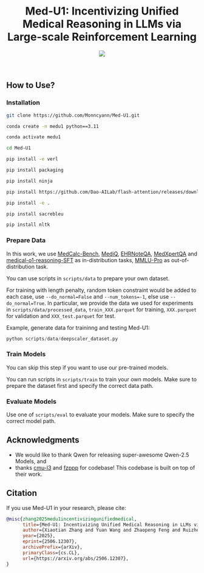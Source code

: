 <div align="center">
    <h1> Med-U1: Incentivizing Unified Medical Reasoning in LLMs via Large-scale Reinforcement Learning </h1>
    <a href="https://arxiv.org/abs/2506.12307"><img src="https://img.shields.io/badge/arXiv-2506.12307-red.svg?style=for-the-badge"></a>
    <br>
</div>

<br>
<br>

## How to Use?

### Installation

```bash
git clone https://github.com/Monncyann/Med-U1.git

conda create -n medu1 python==3.11

conda activate medu1

cd Med-U1

pip install -e verl

pip install packaging

pip install ninja

pip install https://github.com/Dao-AILab/flash-attention/releases/download/v2.7.3/flash_attn-2.7.3+cu12torch2.4cxx11abiFALSE-cp311-cp311-linux_x86_64.whl

pip install -e .

pip install sacrebleu

pip install nltk
```

### Prepare Data

In this work, we use [MedCalc-Bench](https://github.com/ncbi-nlp/MedCalc-Bench), [MediQ](https://huggingface.co/datasets/stellalisy/mediQ), [EHRNoteQA](https://physionet.org/content/ehr-notes-qa-llms/1.0.1/), [MedXpertQA](https://huggingface.co/datasets/TsinghuaC3I/MedXpertQA) and [medical-o1-reasoning-SFT](https://huggingface.co/datasets/FreedomIntelligence/medical-o1-reasoning-SFT) as in-distribution tasks, [MMLU-Pro](https://huggingface.co/datasets/TIGER-Lab/MMLU-Pro) as out-of-distribution task.

You can use scripts in `scripts/data` to prepare your own dataset.

For training with length penalty, random token constraint would be added to each case, use `--do_normal=False` and `--num_tokens=-1`, else use `--do_normal=True`. In particular, we provide the data we used for experiments in `scripts/data/processed_data`, `train_XXX.parquet` for training, `XXX.parquet` for validation and `XXX_test.parquet` for test.

Example, generate data for traininng and testing Med-U1:
```python
python scripts/data/deepscaler_dataset.py 
```

### Train Models

You can skip this step if you want to use our pre-trained models.

You can run scripts in `scripts/train` to train your own models. Make sure to prepare the dataset first and specify the correct data path.

### Evaluate Models

Use one of `scripts/eval` to evaluate your models. Make sure to specify the correct model path.

## Acknowledgments

- We would like to thank Qwen for releasing super-awesome Qwen-2.5 Models, and
- thanks [cmu-l3](https://github.com/cmu-l3/l1) and [fzppp](https://github.com/fzp0424/MT-R1-Zero) for codebase! This codebase is built on top of their work.


## Citation

If you use Med-U1 in your research, please cite:

```bibtex
@misc{zhang2025medu1incentivizingunifiedmedical,
      title={Med-U1: Incentivizing Unified Medical Reasoning in LLMs via Large-scale Reinforcement Learning}, 
      author={Xiaotian Zhang and Yuan Wang and Zhaopeng Feng and Ruizhe Chen and Zhijie Zhou and Yan Zhang and Hongxia Xu and Jian Wu and Zuozhu Liu},
      year={2025},
      eprint={2506.12307},
      archivePrefix={arXiv},
      primaryClass={cs.CL},
      url={https://arxiv.org/abs/2506.12307}, 
}
```
